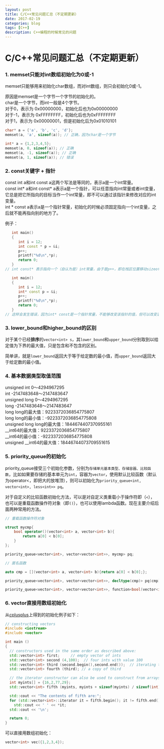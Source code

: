 ```yaml
--- 
layout: post 
title: C/C++常见问题汇总（不定期更新）
date: 2017-02-19 
categories: blog 
tags: [C++] 
description: C++编程的时候常见的问题
--- 
```


# C/C++常见问题汇总（不定期更新）

### 1. memset只能对int数组初始化为0或-1

memset只能够用来初始化char数组，而对int数组，则只会初始化0或-1。

原因是memset是一个字节一个字节的初始化的。  
char是一个字节，而int一般是4个字节。  
对于0，表示为 0x00000000，初始化后也为0x00000000  
对于-1，表示为 0xFFFFFFFF，初始化后也为0xFFFFFFFF  
对于1，表示为 0x00000001，但是初始化后为0x01010101

```cpp
char* a = {'a', 'b', 'c', 'd'};
memset(a, 'a', sizeof(a)); // 正确，因为char是一个字节

int* a = {1,2,3,4,5};
memset(a, 0, sizeof(a)); // 正确
memset(a, -1, sizeof(a)); // 正确
memset(a, 1, sizeof(a)); // 错误
```

### 2. const关键字 + 指针

const int a和int const a这两个写法是等同的，表示a是一个int常量。  
const int\* a和int const\* a表示a是一个指针，可以任意指向int常量或者int变量，它总是把它所指向的目标当作一个int常量，即不可以通过该指针来修改对应的int变量。  
int * const a表示a是一个指针常量，初始化的时候必须固定指向一个int变量，之后就不能再指向别的地方了。

例子：

```cpp
   int main()  
   {  
      int i = 12;   
      int const * p = &i; 
      p++;
      printf("%d\n",*p);   
      return 0;  
   }
// int const* 表示指向一个（自认为是）int常量，由于是p++，即在栈区位置移动sizeof(int)个字节，即地址发生改变，为0。

   int main()  
   {  
      int i = 12;   
      int* const p = &i; 
      p++;
      printf("%d\n",*p);   
      return 0;  
   }
// 这样会发生错误，因为int* const是一个指针常量，不能够改变该指针的值，但可以改变该指针所指向的变量i。
```

### 3. lower_bound和higher_bound的区别

对于某个已经**排序**的`vector<int> s`，其`lower_bound`和`upper_bound`分别取到以给定值为下界的最大值，只是包含和不包含的区别。

简单讲，就是`lower_bound`返回大于等于给定数的最小值，而`upper_bound`返回大于给定数的最小值。

### 4. 基本数据类型取值范围

unsigned int   0～4294967295   
int   			-2147483648～2147483647  
unsigned long 	0～4294967295  
long   -2147483648～2147483647  
long long的最大值：9223372036854775807  
long long的最小值：-9223372036854775808  
unsigned long long的最大值：1844674407370955161  
\_\_int64的最大值：9223372036854775807  
\_\_int64的最小值：-9223372036854775808  
unsigned __int64的最大值：18446744073709551615  

### 5. priority_queue的初始化

priority_queue接受三个初始化参数，分别为`存储单元基本类型、存储容器、比较函数`，比如如果要存储的基本单元为`int`，容器为`vector`，使用默认比较函数（默认为operator<，即把大的放堆顶），则可以初始化为`priority_queue<int, vector<int>, less<int>> pq`。

对于自定义的比较函数初始化方法，可以是对自定义类重载小于操作符即（`<`），也可以是重载函数操作符对象（即`()`），也可以使用lambda函数。现在主要介绍后面两种常用的方法。

```cpp
// 重载函数操作符对象

struct mycmp{
    bool operator()(vector<int> a, vector<int> b){
        return a[0] < b[0];
    }
};

priority_queue<vector<int>, vector<vector<int>>, mycmp> pq;

// 匿名函数

auto cmp = [](vector<int> a, vector<int> b){return a[0] < b[0];};

priority_queue<vector<int>, vector<vector<int>>, decltype(cmp)> pq(cmp);

priority_queue<vector<int>, vector<vector<int>>, function<bool(vector<int>&, vector<int>&)>> pq(cmp);
```


### 6. vector直接用数组初始化

从[cplusplus](http://www.cplusplus.com/reference/vector/vector/vector/)上得到的初始化例子如下：

```cpp
// constructing vectors
#include <iostream>
#include <vector>

int main ()
{
  // constructors used in the same order as described above:
  std::vector<int> first;     // empty vector of ints
  std::vector<int> second (4,100);  // four ints with value 100
  std::vector<int> third (second.begin(),second.end());  // iterating through second
  std::vector<int> fourth (third); // a copy of third

  // the iterator constructor can also be used to construct from arrays:
  int myints[] = {16,2,77,29};
  std::vector<int> fifth (myints, myints + sizeof(myints) / sizeof(int) );

  std::cout << "The contents of fifth are:";
  for (std::vector<int>::iterator it = fifth.begin(); it != fifth.end(); ++it)
    std::cout << ' ' << *it;
  std::cout << '\n';

  return 0;
}
```

可以直接用数组初始化：

```cpp
vector<int> vec({1,2,3,4});
```